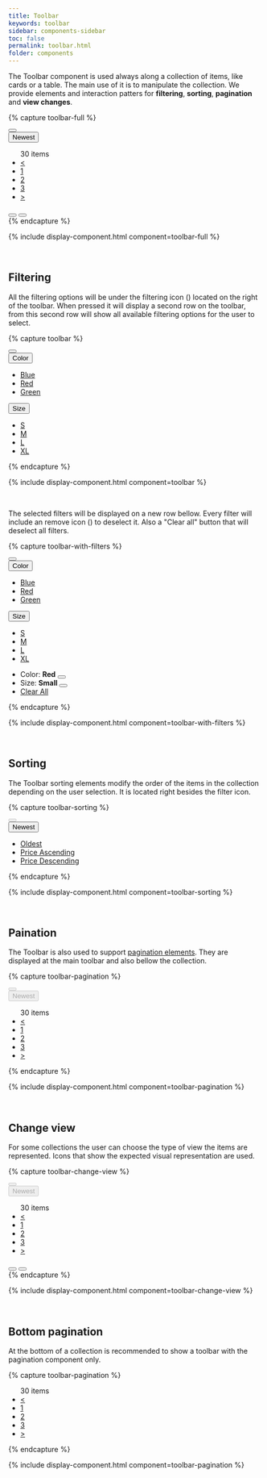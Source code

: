 ```yaml
---
title: Toolbar
keywords: toolbar
sidebar: components-sidebar
toc: false
permalink: toolbar.html
folder: components
---
```


The Toolbar component is used always along a collection of items, like cards or a table. The main use of it is to manipulate the collection. We provide elements and interaction patters for **filtering**, **sorting**, **pagination** and **view changes**.

{% capture toolbar-full %}
<div class="tn-toolbar">
    <div class="tn-toolbar__group tn-toolbar__group--filter">
        <button class="tn-button tn-button--text tn-button--icon tn-toolbar__button" aria-label="BUTTON_LABEL">
            <span class="tn-icon tn-icon--filter tn-icon--medium" role="presentation"></span>
        </button>
        <span role="separator"></span>
        <div class="tn-dropdown">
            <button class="tn-dropdown__control tn-dropdown__control--no-border">
                <span class="tn-icon tn-icon--sort tn-dropdown__icon" role="presentation"></span>
                Newest
            </button>
        </div>
        <span role="separator"></span>
    </div>
    <div class="tn-toolbar__group tn-toolbar__group--view">
        <div class="tn-toolbar__pagination">
            <ul class="tn-pagination">
                <span class="tn-pagination__total">30 items</span>
                <li class="tn-pagination__item">
                        <a href="#" class="tn-pagination__link" aria-label="Previous">
                        <span aria-hidden="true"><</span>
                    </a>
                </li>
                <li class="tn-pagination__item">
                        <a href="#" class="tn-pagination__link">1</a>
                </li>
                <li class="tn-pagination__item">
                        <a href="#" class="tn-pagination__link" aria-selected="true">2</a>
                </li>
                <li class="tn-pagination__item">
                        <a href="#" class="tn-pagination__link">3</a>
                </li>
                <li class="tn-pagination__item">
                        <a href="#" class="tn-pagination__link" aria-label="Next">
                        <span aria-hidden="true">></span>
                    </a>
                </li>
            </ul>
        </div>
        <div class="tn-toolbar__view-as">
            <button class="tn-button tn-button--text tn-button--icon" aria-label="View as grid" aria-pressed="true">
                <span class="tn-icon tn-icon--grid tn-icon--medium" role="presentation"></span>
            </button>
            <button class="tn-button tn-button--text tn-button--icon" aria-label="View as list" aria-pressed="false">
                <span class="tn-icon tn-icon--list tn-icon--medium" role="presentation"></span>
            </button>
        </div>
    </div>
</div>
{% endcapture %}

{% include display-component.html component=toolbar-full %}

<br/>

## Filtering

All the filtering options will be under the filtering icon (<span class="tn-icon tn-icon--filter tn-icon--medium" style="font-size: 1em; vertical-align: middle;"></span>) located on the right of the toolbar. When pressed it will display a second row on the toolbar, from this second row will show all available filtering options for the user to select.

{% capture toolbar %}
<div class="tn-toolbar">
    <div class="tn-toolbar__group tn-toolbar__group--filter">
        <button class="tn-button tn-button--text tn-button--icon tn-toolbar__button" aria-label="BUTTON_LABEL" aria-expanded="false" aria-controls="gfAMe850" aria-haspopup="true">
            <span class="tn-icon tn-icon--filter tn-icon--medium" role="presentation"></span>
        </button>
    </div>
    <!-- FILTER OPTIONS ROW -->
    <div class="tn-toolbar__group tn-toolbar__group--filter-options" id="gfAMe850" aria-hidden="true">
        <div class="tn-dropdown">
            <button class="tn-dropdown__control tn-dropdown__control--no-border" aria-controls="I5fPJ494" aria-expanded="false" aria-haspopup="true">
                Color
            </button>
            <ul class="tn-dropdown__menu" aria-hidden="true" id="I5fPJ494">
                <li><a href="#" class="tn-dropdown__item">Blue</a></li>
                <li><a href="#" class="tn-dropdown__item">Red</a></li>
                <li><a href="#" class="tn-dropdown__item">Green</a></li>
            </ul>
        </div>
        <span role="separator"></span>
        <div class="tn-dropdown">
            <button class="tn-dropdown__control tn-dropdown__control--no-border" aria-controls="EewD5366" aria-expanded="false" aria-haspopup="true">
                Size
            </button>
            <ul class="tn-dropdown__menu" aria-hidden="true" id="EewD5366">
                <li><a href="#" class="tn-dropdown__item">S</a></li>
                <li><a href="#" class="tn-dropdown__item">M</a></li>
                <li><a href="#" class="tn-dropdown__item">L</a></li>
                <li><a href="#" class="tn-dropdown__item">XL</a></li>
            </ul>
        </div>
        <span role="separator"></span>
    </div>
</div>
{% endcapture %}

{% include display-component.html component=toolbar %}

<br />

The selected filters will be displayed on a new row bellow. Every filter will include an remove icon (<span class="tn-icon tn-icon--filterremove" style="font-size: 1em; vertical-align: middle"></span>) to deselect it. Also a "Clear all" button that will deselect all filters.

{% capture toolbar-with-filters %}
<div class="tn-toolbar">
    <div class="tn-toolbar__group tn-toolbar__group--filter">
        <button class="tn-button tn-button--text tn-button--icon tn-toolbar__button" aria-label="BUTTON_LABEL" aria-expanded="false" aria-controls="gfAMe851" aria-haspopup="true">
            <span class="tn-icon tn-icon--filter tn-icon--medium" role="presentation"></span>
        </button>
    </div>
    <!-- FILTER OPTIONS ROW -->
    <div class="tn-toolbar__group tn-toolbar__group--filter-options" id="gfAMe851" aria-hidden="true">
        <div class="tn-dropdown">
            <button class="tn-dropdown__control tn-dropdown__control--no-border" aria-controls="I5fPJ494" aria-expanded="false" aria-haspopup="true">
                Color
            </button>
            <ul class="tn-dropdown__menu" aria-hidden="true" id="I5fPJ494">
                <li><a href="#" class="tn-dropdown__item">Blue</a></li>
                <li><a href="#" class="tn-dropdown__item">Red</a></li>
                <li><a href="#" class="tn-dropdown__item">Green</a></li>
            </ul>
        </div>
        <span role="separator"></span>
        <div class="tn-dropdown">
            <button class="tn-dropdown__control tn-dropdown__control--no-border" aria-controls="EewD5366" aria-expanded="false" aria-haspopup="true">
                Size
            </button>
            <ul class="tn-dropdown__menu" aria-hidden="true" id="EewD5366">
                <li><a href="#" class="tn-dropdown__item">S</a></li>
                <li><a href="#" class="tn-dropdown__item">M</a></li>
                <li><a href="#" class="tn-dropdown__item">L</a></li>
                <li><a href="#" class="tn-dropdown__item">XL</a></li>
            </ul>
        </div>
        <span role="separator"></span>
    </div>
    <div class="tn-toolbar__group tn-toolbar__group--applied-filters">
        <ul class="tn-toolbar__applied-filter-list">
            <li class="tn-toolbar__applied-filter-item">
                <span>Color: <strong>Red</strong></span>
                <button class="tn-button tn-button--text tn-button--small tn-button--icon" aria-label="Clear">
                    <span class="tn-icon tn-icon--filterremove" role="presentation"></span>
                </button>
            </li>
            <li class="tn-toolbar__applied-filter-item">
                <span>Size: <strong>Small</strong></span>
                <button class="tn-button tn-button--text tn-button--small tn-button--icon" aria-label="Clear">
                    <span class="tn-icon tn-icon--filterremove" role="presentation"></span>
                </button>
            </li>
            <li class="tn-toolbar__applied-filter-item">
                <a href="#" class="tn-toolbar__applied-filter-clear">Clear All</a>
            </li>
        </ul>
    </div>
</div>
{% endcapture %}

{% include display-component.html component=toolbar-with-filters %}

<br/>

## Sorting

The Toolbar sorting elements modify the order of the items in the collection depending on the user selection. It is located right besides the filter icon.

{% capture toolbar-sorting %}
<div class="tn-toolbar">
    <div class="tn-toolbar__group tn-toolbar__group--filter">
        <button class="tn-button tn-button--text tn-button--icon tn-toolbar__button" aria-label="BUTTON_LABEL" disabled aria-disabled="true">
            <span class="tn-icon tn-icon--filter tn-icon--medium" role="presentation"></span>
        </button>
        <span role="separator"></span>
        <div class="tn-dropdown">
            <button class="tn-dropdown__control tn-dropdown__control--no-border" aria-controls="oEeRk206" aria-expanded="false" aria-haspopup="true">
                <span class="tn-icon tn-icon--sort tn-dropdown__icon" role="presentation"></span>
                Newest
            </button>
            <ul class="tn-dropdown__menu" aria-hidden="true" id="oEeRk206">
                <li><a href="#" class="tn-dropdown__item">Oldest</a></li>
                <li><a href="#" class="tn-dropdown__item">Price Ascending</a></li>
                <li><a href="#" class="tn-dropdown__item">Price Descending</a></li>
            </ul>
        </div>
        <span role="separator"></span>
    </div>
</div>
{% endcapture %}

{% include display-component.html component=toolbar-sorting %}

<br />

## Paination

The Toolbar is also used to support [pagination elements](pagination.html). They are displayed at the main toolbar and also bellow the collection. 

{% capture toolbar-pagination %}
<div class="tn-toolbar">
    <div class="tn-toolbar__group tn-toolbar__group--filter">
        <button class="tn-button tn-button--text tn-button--icon tn-toolbar__button" aria-label="BUTTON_LABEL" disabled aria-disabled="true">
            <span class="tn-icon tn-icon--filter tn-icon--medium" role="presentation"></span>
        </button>
        <span role="separator"></span>
        <div class="tn-dropdown">
            <button class="tn-dropdown__control tn-dropdown__control--no-border" disabled aria-disabled="true">
                <span class="tn-icon tn-icon--sort tn-dropdown__icon" role="presentation"></span>
                Newest
            </button>
        </div>
        <span role="separator"></span>
    </div>
    <div class="tn-toolbar__group tn-toolbar__group--view">
        <div class="tn-toolbar__pagination">
                <ul class="tn-pagination">
                    <span class="tn-pagination__total">30 items</span>
                    <li class="tn-pagination__item">
                            <a href="#" class="tn-pagination__link" aria-label="Previous">
                            <span aria-hidden="true"><</span>
                        </a>
                    </li>
                    <li class="tn-pagination__item">
                            <a href="#" class="tn-pagination__link">1</a>
                    </li>
                    <li class="tn-pagination__item">
                            <a href="#" class="tn-pagination__link" aria-selected="true">2</a>
                    </li>
                    <li class="tn-pagination__item">
                            <a href="#" class="tn-pagination__link">3</a>
                    </li>
                    <li class="tn-pagination__item">
                            <a href="#" class="tn-pagination__link" aria-label="Next">
                            <span aria-hidden="true">></span>
                        </a>
                    </li>
                </ul>
        </div>
    </div>
</div>
{% endcapture %}

{% include display-component.html component=toolbar-pagination %}

<br />

## Change view

For some collections the user can choose the type of view the items are represented. Icons that show the expected visual representation are used.

{% capture toolbar-change-view %}
<div class="tn-toolbar">
    <div class="tn-toolbar__group tn-toolbar__group--filter">
        <button class="tn-button tn-button--text tn-button--icon tn-toolbar__button" aria-label="BUTTON_LABEL" disabled aria-disabled="true">
            <span class="tn-icon tn-icon--filter tn-icon--medium" role="presentation"></span>
        </button>
        <span role="separator"></span>
        <div class="tn-dropdown">
            <button class="tn-dropdown__control tn-dropdown__control--no-border" disabled aria-disabled="true">
                <span class="tn-icon tn-icon--sort tn-dropdown__icon" role="presentation"></span>
                Newest
            </button>
        </div>
        <span role="separator"></span>
    </div>
    <div class="tn-toolbar__group tn-toolbar__group--view">
        <div class="tn-toolbar__pagination">
            <ul class="tn-pagination">
                <span class="tn-pagination__total">30 items</span>
                <li class="tn-pagination__item">
                        <a href="#" class="tn-pagination__link" aria-label="Previous">
                        <span aria-hidden="true"><</span>
                    </a>
                </li>
                <li class="tn-pagination__item">
                        <a href="#" class="tn-pagination__link">1</a>
                </li>
                <li class="tn-pagination__item">
                        <a href="#" class="tn-pagination__link" aria-selected="true">2</a>
                </li>
                <li class="tn-pagination__item">
                        <a href="#" class="tn-pagination__link">3</a>
                </li>
                <li class="tn-pagination__item">
                        <a href="#" class="tn-pagination__link" aria-label="Next">
                        <span aria-hidden="true">></span>
                    </a>
                </li>
            </ul>
        </div>
        <div class="tn-toolbar__view-as">
            <button class="tn-button tn-button--text tn-button--icon" aria-label="View as grid" aria-pressed="true">
                <span class="tn-icon tn-icon--grid tn-icon--medium" role="presentation"></span>
            </button>
            <button class="tn-button tn-button--text tn-button--icon" aria-label="View as list" aria-pressed="false">
                <span class="tn-icon tn-icon--list tn-icon--medium" role="presentation"></span>
            </button>
        </div>
    </div>
</div>
{% endcapture %}

{% include display-component.html component=toolbar-change-view %}

<br/>

## Bottom pagination

At the bottom of a collection is recommended to show a toolbar with the pagination component only.

{% capture toolbar-pagination %}
<div class="tn-toolbar">
    <div class="tn-toolbar__group tn-toolbar__group--view">
        <div class="tn-toolbar__pagination">
            <ul class="tn-pagination">
                <span class="tn-pagination__total">30 items</span>
                <li class="tn-pagination__item">
                        <a href="#" class="tn-pagination__link" aria-label="Previous">
                        <span aria-hidden="true"><</span>
                    </a>
                </li>
                    <li class="tn-pagination__item">
                            <a href="#" class="tn-pagination__link">1</a>
                    </li>
                    <li class="tn-pagination__item">
                            <a href="#" class="tn-pagination__link" aria-selected="true">2</a>
                    </li>
                    <li class="tn-pagination__item">
                            <a href="#" class="tn-pagination__link">3</a>
                    </li>
                <li class="tn-pagination__item">
                        <a href="#" class="tn-pagination__link" aria-label="Next">
                        <span aria-hidden="true">></span>
                    </a>
                </li>
            </ul>
        </div>
    </div>
</div>
{% endcapture %}

{% include display-component.html component=toolbar-pagination %}
